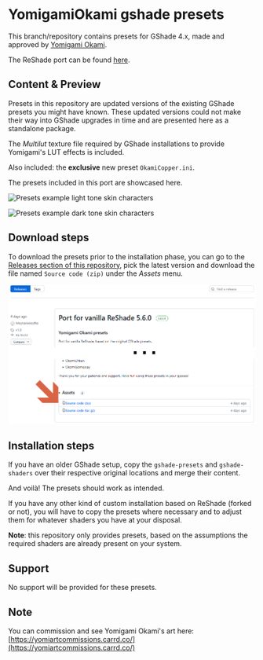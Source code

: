 # YomigamiOkami gshade presets

This branch/repository contains presets for GShade 4.x, made and approved by [Yomigami Okami](https://twitter.com/Yomigammy).

The ReShade port can be found [here](https://github.com/MeynanAneytha/YomigamiOkami-reshade-shaders/tree/main).

## Content & Preview

Presets in this repository are updated versions of the existing GShade presets you might have known. These updated versions could not make their way into GShade upgrades in time and are presented here as a standalone package.


The _Multilut_ texture file required by GShade installations to provide Yomigami's LUT effects is included.


Also included: the **exclusive** new preset `OkamiCopper.ini`.


The presets included in this port are showcased here.

![Presets example light tone skin characters](documentation-images/preset1.png "Presets with lighter skin tone characters")

![Presets example dark tone skin characters](documentation-images/preset2.png "Presets with darker skin tone characters")


## Download steps

To download the presets prior to the installation phase, you can go to the [Releases section of this repository](https://github.com/MeynanAneytha/YomigamiOkami-reshade-shaders/releases),
pick the latest version and download the file named `Source code (zip)` under the _Assets_ menu.

![Download source code](documentation-images/Download-how-to.png "Download source code")

## Installation steps

If you have an older GShade setup, copy the `gshade-presets` and `gshade-shaders` over their respective original locations and merge their content.

And voilà! The presets should work as intended.

If you have any other kind of custom installation based on ReShade (forked or not), you will have to copy the presets where necessary and to adjust them for whatever shaders you have at your disposal.

**Note**: this repository only provides presets, based on the assumptions the required shaders are already present on your system.



## Support

No support will be provided for these presets.

## Note

You can commission and see Yomigami Okami's art here: [https://yomiartcommissions.carrd.co/](https://yomiartcommissions.carrd.co/)
